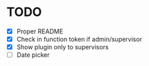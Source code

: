 # TODO
- [x] Proper README
- [x] Check in function token if admin/supervisor
- [x] Show plugin only to supervisors
- [ ] Date picker